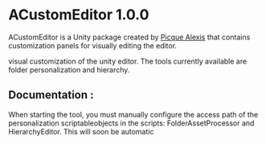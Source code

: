 # ACustomEditor 1.0.0

ACustomEditor is a Unity package created by [Picque Alexis](https://github.com/Xantos07) that contains customization panels for visually editing the editor. 

visual customization of the unity editor. The tools currently available are folder personalization and hierarchy.

## Documentation :

When starting the tool, you must manually configure the access path of the personalization scriptableobjects in the scripts: FolderAssetProcessor and HierarchyEditor.
This will soon be automatic
